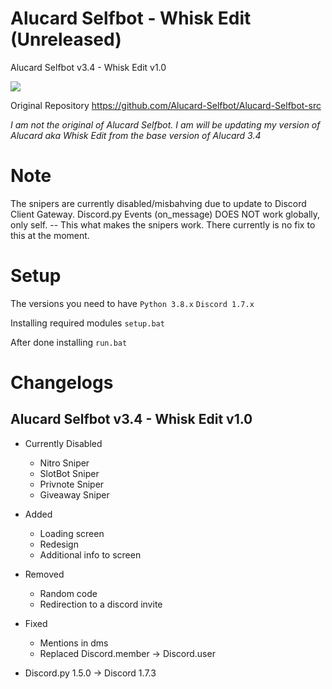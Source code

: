 # Alucard Selfbot - Whisk Edit (Unreleased)
Alucard Selfbot v3.4 - Whisk Edit v1.0

<img src="https://media.discordapp.net/attachments/853768615895105538/853768851829293076/unknown.png?width=800&height=494">

Original Repository
<url>https://github.com/Alucard-Selfbot/Alucard-Selfbot-src</url>

<i>I am not the original of Alucard Selfbot. I am will be updating my version of Alucard aka Whisk Edit from the base version  of Alucard 3.4</i>


# Note

The snipers are currently disabled/misbahving due to update to Discord Client Gateway.
Discord.py Events (on_message) DOES NOT work globally, only self. -- This what makes the snipers work.
There currently is no fix to this at the moment.

# Setup

The versions you need to have
` Python 3.8.x `
` Discord 1.7.x `

Installing required modules
` setup.bat `

After done installing
` run.bat `


# Changelogs
## Alucard Selfbot v3.4 - Whisk Edit v1.0

- Currently Disabled
  - Nitro Sniper
  - SlotBot Sniper
  - Privnote Sniper
  - Giveaway Sniper

- Added
  - Loading screen
  - Redesign
  - Additional info to screen

- Removed
  - Random code
  - Redirection to a discord invite

- Fixed
  - Mentions in dms
  - Replaced Discord.member -> Discord.user
 
- Discord.py 1.5.0 -> Discord 1.7.3
